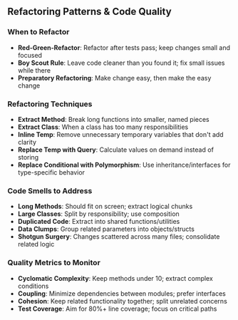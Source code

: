 <!-- BEGIN GENERATED: ai-instructions-generator v1.0.0 -->

## Refactoring Patterns & Code Quality

### When to Refactor
- **Red-Green-Refactor**: Refactor after tests pass; keep changes small and focused
- **Boy Scout Rule**: Leave code cleaner than you found it; fix small issues while there
- **Preparatory Refactoring**: Make change easy, then make the easy change

### Refactoring Techniques
- **Extract Method**: Break long functions into smaller, named pieces
- **Extract Class**: When a class has too many responsibilities
- **Inline Temp**: Remove unnecessary temporary variables that don't add clarity
- **Replace Temp with Query**: Calculate values on demand instead of storing
- **Replace Conditional with Polymorphism**: Use inheritance/interfaces for type-specific behavior

### Code Smells to Address
- **Long Methods**: Should fit on screen; extract logical chunks
- **Large Classes**: Split by responsibility; use composition
- **Duplicated Code**: Extract into shared functions/utilities
- **Data Clumps**: Group related parameters into objects/structs
- **Shotgun Surgery**: Changes scattered across many files; consolidate related logic

### Quality Metrics to Monitor
- **Cyclomatic Complexity**: Keep methods under 10; extract complex conditions
- **Coupling**: Minimize dependencies between modules; prefer interfaces
- **Cohesion**: Keep related functionality together; split unrelated concerns
- **Test Coverage**: Aim for 80%+ line coverage; focus on critical paths

<!-- END GENERATED -->